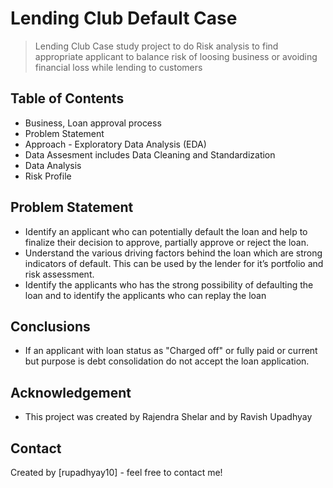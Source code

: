 # Lending Club Default Case
> Lending Club Case study project to do Risk analysis to find appropriate applicant to balance risk of loosing business or avoiding financial loss while lending to customers


## Table of Contents
* Business, Loan approval process
* Problem Statement
* Approach - Exploratory Data Analysis (EDA)
* Data Assesment includes Data Cleaning and Standardization
* Data Analysis
* Risk Profile

<!-- You can include any other section that is pertinent to your problem -->

## Problem Statement
* Identify an applicant who can potentially default the loan and help to finalize their decision to approve, partially approve or reject the loan.
* Understand the various driving factors behind the loan which are strong indicators of default. This can be used by the lender for it’s portfolio and risk assessment.
* Identify the applicants who has the strong possibility of defaulting the loan and to identify the applicants who can replay the loan


## Conclusions
- If an applicant with loan status as "Charged off" or fully paid or current but purpose is debt  consolidation do not accept the loan application.


## Acknowledgement
- This project was created by Rajendra Shelar and by Ravish Upadhyay


## Contact
Created by [rupadhyay10] - feel free to contact me!
